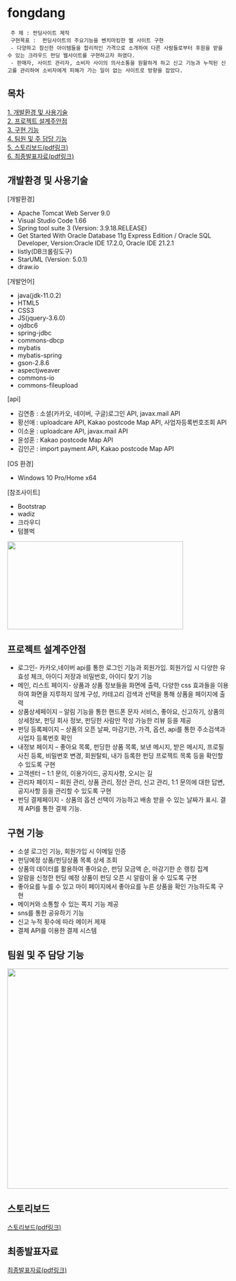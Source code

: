 # fongdang

```
 주 제 : 펀딩사이트 제작
 구현목표 :  펀딩사이트의 주요기능을 벤치마킹한 웹 사이트 구현
 - 다양하고 참신한 아이템들을 합리적인 가격으로 소개하여 다른 사람들로부터 후원을 받을 수 있는 크라우드 펀딩 웹사이트를 구현하고자 하였다.
 - 판매자, 사이트 관리자, 소비자 사이의 의사소통을 원활하게 하고 신고 기능과 누적된 신고를 관리하여 소비자에게 피해가 가는 일이 없는 사이트로 방향을 잡았다.

```

## 목차
[1. 개발환경 및 사용기술](#개발환경-및-사용기술)  
[2. 프로젝트 설계주안점](#프로젝트-설계주안점)  
[3. 구현 기능](#구현-기능)  
[4. 팀원 및 주 담당 기능](#팀원-및-주-담당-기능)<br>
[5. 스토리보드(pdf링크)](https://github.com/Hwangsunae88/fongdang/blob/7f7e839e9fd8fcf1a817b8540bea9597028fecd6/fongdang_%EC%8A%A4%ED%86%A0%EB%A6%AC%EB%B3%B4%EB%93%9C.pdf)<br>
[6. 최종발표자료(pdf링크)](
https://github.com/Hwangsunae88/fongdang/blob/b778339d3549602f449b6f58e9451d6cd1d5285f/fongdang_%EC%B5%9C%EC%A2%85%EB%B0%9C%ED%91%9C%EC%9E%90%EB%A3%8C.pdf)
<br>



## 개발환경 및 사용기술
[개발환경]
- Apache Tomcat Web Server 9.0
- Visual Studio Code 1.66
- Spring tool suite 3 (Version: 3.9.18.RELEASE)
- Get Started With Oracle Database 11g Express Edition / Oracle SQL Developer, Version:Oracle IDE 17.2.0, Oracle IDE 21.2.1 
- listly(DB크롤링도구)
- StarUML (Version: 5.0.1)
- draw.io

[개발언어]
- java(jdk-11.0.2)
- HTML5
- CSS3
- JS(jquery-3.6.0)
- ojdbc6
- spring-jdbc
- commons-dbcp
- mybatis
- mybatis-spring
- gson-2.8.6
- aspectjweaver
- commons-io
- commons-fileupload 

[api]
- 김연종 : 소셜(카카오, 네이버, 구글)로그인 API, javax.mail API
- 황선애 :  uploadcare API, Kakao postcode Map API, 사업자등록번호조회 API
- 이소윤 : uploadcare API, javax.mail API
- 윤성훈 : Kakao postcode Map API
- 김인곤 : import payment API, Kakao postcode Map API

[OS 환경]
- Windows 10 Pro/Home x64

[참조사이트]
- Bootstrap
- wadiz
- 크라우디
- 텀블벅

<p>
<img src="https://user-images.githubusercontent.com/98323305/194753386-a7ab8c89-1351-4f42-b6f1-767cf00ed570.jpg" width="400" height="200"/>
</p>



## 프로젝트 설계주안점

+ 로그인- 카카오,네이버 api를 통한 로그인 기능과 회원가입. 회원가입 시 다양한 유효성 체크, 아이디 저장과 비밀번호, 아이디 찾기 기능
+ 메인, 리스트 페이지- 상품과 상품 정보들을 화면에 출력, 다양한 css 효과들을 이용하여 화면을 지루하지 않게 구성, 카테고리 검색과 선택을 통해 상품을 페이지에 출력
+ 상품상세페이지 – 알림 기능을 통한 핸드폰 문자 서비스, 좋아요, 신고하기, 상품의 상세정보, 펀딩 회사 정보, 펀딩한 사람만 작성 가능한 리뷰 등을 제공
+ 펀딩 등록페이지 – 상품의 오픈 날짜, 마감기한, 가격, 옵션, api를 통한 주소검색과 사업자 등록번호 확인
+ 내정보 페이지 – 좋아요 목록, 펀딩한 상품 목록, 보낸 메시지, 받은 메시지, 프로필 사진 등록, 비밀번호 변경, 회원탈퇴, 내가 등록한 펀딩 프로젝트 목록 등을 확인할 수 있도록 구현
+ 고객센터 – 1:1 문의, 이용가이드, 공지사항, 오시는 길
+ 관리자 페이지 – 회원 관리, 상품 관리, 정산 관리, 신고 관리, 1:1 문의에 대한 답변, 공지사항 등을 관리할 수 있도록 구현  
+ 펀딩 결제페이지 - 상품의 옵션 선택이 가능하고 배송 받을 수 있는 날짜가 표시. 결제 API를 통한 결제 기능. 


## 구현 기능
+ 소셜 로그인 기능, 회원가입 시 이메일 인증
+ 펀딩예정 상품/펀딩상품 목록 상세 조회
+ 상품의 데이터를 활용하여 좋아요순, 펀딩 모금액 순, 마감기한 순 랭킹 집계
+ 알람을 신청한 펀딩 예정 상품이 펀딩 오픈 시 알람이 올 수 있도록 구현
+ 좋아요를 누를 수 있고 마이 페이지에서 좋아요를 누른 상품을 확인 가능하도록 구현
+ 메이커와 소통할 수 있는 쪽지 기능 제공
+ sns를 통한 공유하기 기능
+ 신고 누적 횟수에 따라 메이커 제재
+ 결제 API를 이용한 결제 시스템


## 팀원 및 주 담당 기능

<img src="https://user-images.githubusercontent.com/98323305/194754285-db9d9c51-b9a8-4f69-b246-2dcbb8432d13.jpg" width="1000" height="500"/>



## 스토리보드
[스토리보드(pdf링크)](https://github.com/Hwangsunae88/fongdang/blob/7f7e839e9fd8fcf1a817b8540bea9597028fecd6/fongdang_%EC%8A%A4%ED%86%A0%EB%A6%AC%EB%B3%B4%EB%93%9C.pdf) 

## 최종발표자료

[최종발표자료(pdf링크)](
https://github.com/Hwangsunae88/fongdang/blob/b778339d3549602f449b6f58e9451d6cd1d5285f/fongdang_%EC%B5%9C%EC%A2%85%EB%B0%9C%ED%91%9C%EC%9E%90%EB%A3%8C.pdf)
  
  

